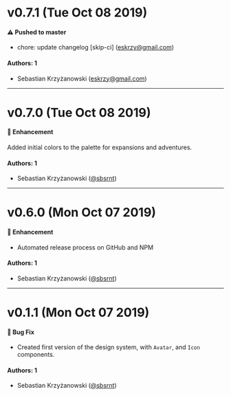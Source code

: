 # v0.7.1 (Tue Oct 08 2019)

#### ⚠️  Pushed to master

- chore: update changelog [skip-ci]  (eskrzy@gmail.com)

#### Authors: 1

- Sebastian Krzyżanowski (eskrzy@gmail.com)

---

# v0.7.0 (Tue Oct 08 2019)

#### 🚀  Enhancement

Added initial colors to the palette for expansions and adventures.

#### Authors: 1

- Sebastian Krzyżanowski ([@sbsrnt](https://github.com/sbsrnt))

---

# v0.6.0 (Mon Oct 07 2019)

#### 🚀 Enhancement

- Automated release process on GitHub and NPM

#### Authors: 1

- Sebastian Krzyżanowski ([@sbsrnt](https://github.com/sbsrnt))

---

# v0.1.1 (Mon Oct 07 2019)

#### 🐛 Bug Fix

- Created first version of the design system, with `Avatar`, and `Icon` components.

#### Authors: 1

- Sebastian Krzyżanowski ([@sbsrnt](https://github.com/sbsrnt))
